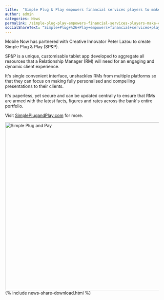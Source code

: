 ```yaml
---
title:  "Simple Plug & Play empowers financial services players to make compelling client presentations"
author: admin
categories: News
permalink: /simple-plug-play-empowers-financial-services-players-make-compelling-client-presentations/
socialShareText: "Simple+Plug+%26+Play+empowers+financial+services+players+to+make+compelling+client+presentations"
---
```

Mobile Now has partnered with Creative Innovator Peter Lazou to create Simple Plug & Play (SP&P).

SP&P is a unique, customisable tablet app developed to aggregate all resources that a Relationship Manager (RM) will need for an engaging and dynamic client experience.

It's single convenient interface, unshackles RMs from multiple platforms so that they can focus on making fully personalised and compelling presentations to their clients.

It's paperless, yet secure and can be updated centrally to ensure that RMs are armed with the latest facts, figures and rates across the bank's entire portfolio.

Visit [SimplePlugandPlay.com](http://simpleplugandplay.com/) for more.

<img alt="Simple Plug and Pay" src="{{ site.assetsurl }}2014/01/Simple-Plug-and-Pay.jpg" width="684" height="552">
<!--more-->
{% include news-share-download.html %}
